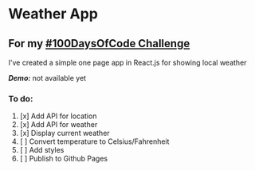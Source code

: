 # Weather App

## For my [#100DaysOfCode Challenge](https://github.com/izabelka/100-days-of-code)

I've created a simple one page app in React.js for showing local weather

***Demo:*** not available yet

### To do:
1. [x] Add API for location
2. [x] Add API for weather
3. [x] Display current weather
4. [ ] Convert temperature to Celsius/Fahrenheit
5. [ ] Add styles
6. [ ] Publish to Github Pages